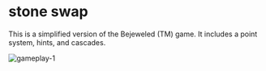# stone swap
This is a simplified version of the Bejeweled (TM) game. It includes a point system, hints, and cascades.

![gameplay-1](https://user-images.githubusercontent.com/34670205/51362639-774bef00-1aa2-11e9-8544-11c4cbc26052.png)